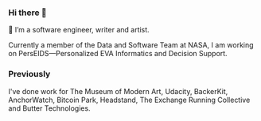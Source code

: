 ### Hi there 👋

🔭 I’m a software engineer, writer and artist.

Currently a member of the Data and Software Team at NASA, I am working on PersEIDS—Personalized EVA Informatics and Decision Support.

### Previously

I've done work for The Museum of Modern Art, Udacity, BackerKit, AnchorWatch, Bitcoin Park, Headstand, The Exchange Running Collective and Butter Technologies.
